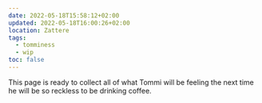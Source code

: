 ```yaml
---
date: 2022-05-18T15:58:12+02:00
updated: 2022-05-18T16:00:26+02:00
location: Zattere
tags:
  - tomminess
  - wip
toc: false
---
```

This page is ready to collect all of what Tommi will be feeling the next time he will be so reckless to be drinking coffee.